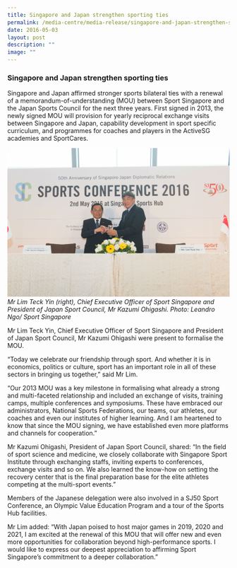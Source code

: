 ```yaml
---
title: Singapore and Japan strengthen sporting ties
permalink: /media-centre/media-release/singapore-and-japan-strengthen-sporting-ties/
date: 2016-05-03
layout: post
description: ""
image: ""
---
```

### **Singapore and Japan strengthen sporting ties**
Singapore and Japan affirmed stronger sports bilateral ties with a renewal of a memorandum-of-understanding (MOU) between Sport Singapore and the Japan Sports Council for the next three years. First signed in 2013, the newly signed MOU will provision for yearly reciprocal exchange visits between Singapore and Japan, capability development in sport specific curriculum, and programmes for coaches and players in the ActiveSG academies and SportCares.

![](/images/Media%20Centre/Media%20Release/2016/May/20160502_SJ50_0500_LR.jpeg)
_Mr Lim Teck Yin (right), Chief Executive Officer of Sport Singapore and President of Japan Sport Council, Mr Kazumi Ohigashi. Photo: Leandro Ngo/ Sport Singapore_  
  

  
Mr Lim Teck Yin, Chief Executive Officer of Sport Singapore and President of Japan Sport Council, Mr Kazumi Ohigashi were present to formalise the MOU.  
  

“Today we celebrate our friendship through sport. And whether it is in economics, politics or culture, sport has an important role in all of these sectors in bringing us together,” said Mr Lim.

  
“Our 2013 MOU was a key milestone in formalising what already a strong and multi-faceted relationship and included an exchange of visits, training camps, multiple conferences and symposiums. These have embraced our administrators, National Sports Federations, our teams, our athletes, our coaches and even our institutes of higher learning. And I am heartened to know that since the MOU signing, we have established even more platforms and channels for cooperation.”  
  
Mr Kazumi Ohigashi, President of Japan Sport Council, shared: “In the field of sport science and medicine, we closely collaborate with Singapore Sport Institute through exchanging staffs, inviting experts to conferences, exchange visits and so on. We also learned the know-how on setting the recovery center that is the final preparation base for the elite athletes competing at the multi-sport events.”  
  
Members of the Japanese delegation were also involved in a SJ50 Sport Conference, an Olympic Value Education Program and a tour of the Sports Hub facilities.  
  

Mr Lim added: “With Japan poised to host major games in 2019, 2020 and 2021, I am excited at the renewal of this MOU that will offer new and even more opportunities for collaboration beyond high-performance sports. I would like to express our deepest appreciation to affirming Sport Singapore’s commitment to a deeper collaboration.”